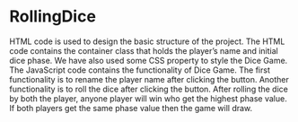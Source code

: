 # RollingDice
 HTML code is used to design the basic structure of the project. The HTML code contains the container class that holds the player’s name and initial dice phase. 
 We have also used some CSS property to style the Dice Game.
 The JavaScript code contains the functionality of Dice Game. The first functionality is to rename the player name after clicking the button. Another functionality is to roll the dice after clicking the button. After rolling the dice by both the player, anyone player will win who get the highest phase value. If both players get the same phase value then the game will draw.

